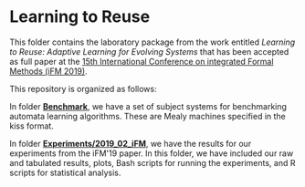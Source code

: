 
# Learning to Reuse

This folder contains the laboratory package from the work entitled *Learning to Reuse:  Adaptive Learning for Evolving Systems* that has been accepted as full paper at the [15th International Conference on integrated Formal Methods (iFM 2019)](https://ifm2019.hvl.no/).

This repository is organized as follows:

In folder **[Benchmark](https://github.com/damascenodiego/DynamicLstarM/tree/master/mealyInference/Benchmark)**, we have a set of subject systems for benchmarking automata learning algorithms. These are Mealy machines specified in the kiss format.

In folder **[Experiments/2019_02_iFM](https://github.com/damascenodiego/DynamicLstarM/tree/master/mealyInference/Experiments/2019_02_iFM)**, we have the results for our experiments from the iFM'19 paper. In this folder, we have included our raw and tabulated results, plots, Bash scripts for running the experiments, and R scripts for statistical analysis.

